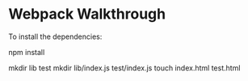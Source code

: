 # Webpack Walkthrough

To install the dependencies:

npm install

mkdir lib test
mkdir lib/index.js test/index.js
touch index.html test.html
